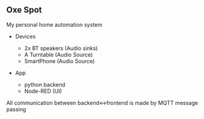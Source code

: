 ## Oxe Spot

My personal home automation system
  * Devices
    * 2x BT speakers (Audio sinks)
    * A Turntable (Audio Source)
    * SmartPhone (Audio Source)    

  * App
    * python backend 
    * Node-RED (UI)
  
All communication between backend<->frontend is made by MQTT message passing

